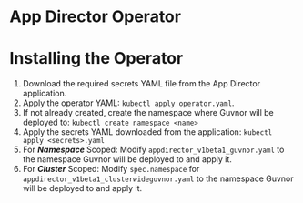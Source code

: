 # App Director Operator

# Installing the Operator
1. Download the required secrets YAML file from the App Director application.
2. Apply the operator YAML: `kubectl apply operator.yaml`.
3. If not already created, create the namespace where Guvnor will be deployed to: `kubectl create namespace <name>`
4. Apply the secrets YAML downloaded from the application: `kubectl apply <secrets>.yaml`
5. For ***Namespace*** Scoped: Modify `appdirector_v1beta1_guvnor.yaml` to the namespace Guvnor will be deployed to and apply it.
6. For ***Cluster*** Scoped: Modify `spec.namespace` for `appdirector_v1beta1_clusterwideguvnor.yaml` to the namespace Guvnor will be deployed to and apply it.
